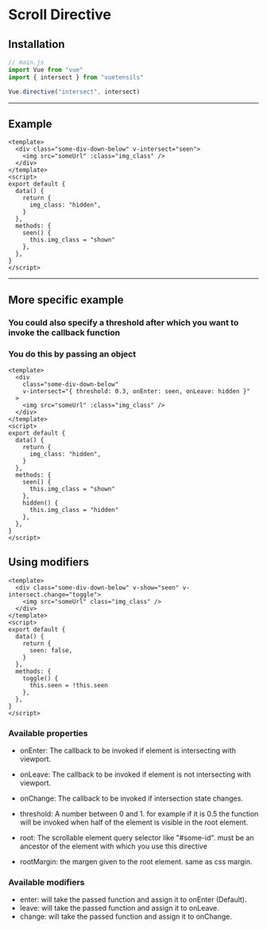 # Scroll Directive

## Installation

```js
// main.js
import Vue from "vue"
import { intersect } from "vuetensils"

Vue.directive("intersect", intersect)
```

---

## Example

```vue
<template>
  <div class="some-div-down-below" v-intersect="seen">
    <img src="someUrl" :class="img_class" />
  </div>
</template>
<script>
export default {
  data() {
    return {
      img_class: "hidden",
    }
  },
  methods: {
    seen() {
      this.img_class = "shown"
    },
  },
}
</script>
```

---

## More specific example

### You could also specify a threshold after which you want to invoke the callback function

### You do this by passing an object

```vue
<template>
  <div
    class="some-div-down-below"
    v-intersect="{ threshold: 0.3, onEnter: seen, onLeave: hidden }"
  >
    <img src="someUrl" :class="img_class" />
  </div>
</template>
<script>
export default {
  data() {
    return {
      img_class: "hidden",
    }
  },
  methods: {
    seen() {
      this.img_class = "shown"
    },
    hidden() {
      this.img_class = "hidden"
    },
  },
}
</script>
```

## Using modifiers

```vue
<template>
  <div class="some-div-down-below" v-show="seen" v-intersect.change="toggle">
    <img src="someUrl" class="img_class" />
  </div>
</template>
<script>
export default {
  data() {
    return {
      seen: false,
    }
  },
  methods: {
    toggle() {
      this.seen = !this.seen
    },
  },
}
</script>
```

### Available properties

- onEnter: The callback to be invoked if element is intersecting with viewport.
- onLeave: The callback to be invoked if element is not intersecting with viewport.
- onChange: The callback to be invoked if intersection state changes.

- threshold: A number between 0 and 1. for example if it is 0.5 the function will be invoked when half of the element is visible in the root element.

- root: The scrollable element query selector like "#some-id". must be an ancestor of the element with which you use this directive

- rootMargin: the margen given to the root element. same as css margin.

### Available modifiers

- enter: will take the passed function and assign it to onEnter (Default).
- leave: will take the passed function and assign it to onLeave.
- change: will take the passed function and assign it to onChange.
